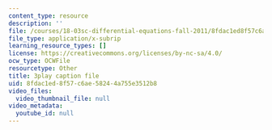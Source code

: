 ```yaml
---
content_type: resource
description: ''
file: /courses/18-03sc-differential-equations-fall-2011/8fdac1ed8f57c6ae58244a755e3512b8_EWWw0jryj1A.srt
file_type: application/x-subrip
learning_resource_types: []
license: https://creativecommons.org/licenses/by-nc-sa/4.0/
ocw_type: OCWFile
resourcetype: Other
title: 3play caption file
uid: 8fdac1ed-8f57-c6ae-5824-4a755e3512b8
video_files:
  video_thumbnail_file: null
video_metadata:
  youtube_id: null
---
```

